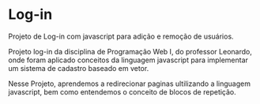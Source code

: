# Log-in
Projeto de Log-in com javascript para adição e remoção de usuários.

Projeto log-in da disciplina de Programação Web I, do professor Leonardo, onde foram aplicado conceitos da linguagem javascript para implementar um sistema de cadastro baseado em vetor.

Nesse Projeto, aprendemos a redirecionar paginas ultilizando a linguagem javascript, bem como entendemos o conceito de blocos de repetição.

